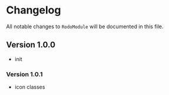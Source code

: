 # Changelog

All notable changes to `RodoModule` will be documented in this file.

## Version 1.0.0
- init

### Version 1.0.1
- icon classes